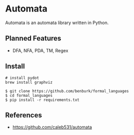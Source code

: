 # Automata
Automata is an automata library written in Python.

## Planned Features
- DFA, NFA, PDA, TM, Regex


## Install
```
# install pydot
brew install graphviz

$ git clone https://github.com/benburk/formal_languages
$ cd formal_languages
$ pip install -r requirements.txt
```

## References
- https://github.com/caleb531/automata